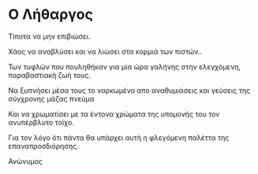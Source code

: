 # Ο Λήθαργος
Τίποτα να μην επιβιώσει.

Χάος να αναβλύσει και να λιώσει στα κορμιά των πιστών..

Των τυφλών που πουληθήκαν για μία ώρα γαλήνης στην ελεγχόμενη, παραβαστιακή ζωή τους.

Να ξυπνήσει μέσα τους το ναρκωμένο απο αναθυμιάσεις και γεύσεις της σύγχρονης μάζας πνεύμα

Και να χρωματίσει με τα έντονα χρώματα της υπομονής του τον ανυπέρβλυτο τοίχο.

Για τον λόγο ότι πάντα θα υπάρχει αυτή η φλεγόμενη παλέττα της επαναπροσδιόρησης.

Ανώνυμος
